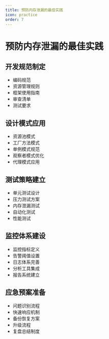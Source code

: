 ```yaml
---
title: 预防内存泄漏的最佳实践
icon: practice
order: 7
---
```


# 预防内存泄漏的最佳实践

## 开发规范制定
- 编码规范
- 资源管理规则
- 框架使用指南
- 审查清单
- 测试要求

## 设计模式应用
- 资源池模式
- 工厂方法模式
- 单例模式规范
- 观察者模式优化
- 代理模式应用

## 测试策略建立
- 单元测试设计
- 压力测试方案
- 内存泄漏测试
- 自动化测试
- 性能测试

## 监控体系建设
- 监控指标定义
- 告警阈值设置
- 日志体系完善
- 分析工具集成
- 报告系统建立

## 应急预案准备
- 问题识别流程
- 快速响应机制
- 备份恢复方案
- 升级流程
- 复盘总结制度
